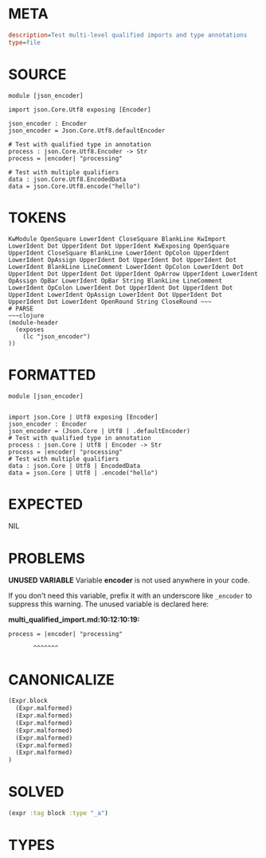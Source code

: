 # META
~~~ini
description=Test multi-level qualified imports and type annotations
type=file
~~~
# SOURCE
~~~roc
module [json_encoder]

import json.Core.Utf8 exposing [Encoder]

json_encoder : Encoder
json_encoder = Json.Core.Utf8.defaultEncoder

# Test with qualified type in annotation
process : json.Core.Utf8.Encoder -> Str
process = |encoder| "processing"

# Test with multiple qualifiers
data : json.Core.Utf8.EncodedData
data = json.Core.Utf8.encode("hello")
~~~
# TOKENS
~~~text
KwModule OpenSquare LowerIdent CloseSquare BlankLine KwImport LowerIdent Dot UpperIdent Dot UpperIdent KwExposing OpenSquare UpperIdent CloseSquare BlankLine LowerIdent OpColon UpperIdent LowerIdent OpAssign UpperIdent Dot UpperIdent Dot UpperIdent Dot LowerIdent BlankLine LineComment LowerIdent OpColon LowerIdent Dot UpperIdent Dot UpperIdent Dot UpperIdent OpArrow UpperIdent LowerIdent OpAssign OpBar LowerIdent OpBar String BlankLine LineComment LowerIdent OpColon LowerIdent Dot UpperIdent Dot UpperIdent Dot UpperIdent LowerIdent OpAssign LowerIdent Dot UpperIdent Dot UpperIdent Dot LowerIdent OpenRound String CloseRound ~~~
# PARSE
~~~clojure
(module-header
  (exposes
    (lc "json_encoder")
))
~~~
# FORMATTED
~~~roc
module [json_encoder]


import json.Core | Utf8 exposing [Encoder]
json_encoder : Encoder
json_encoder = (Json.Core | Utf8 | .defaultEncoder)
# Test with qualified type in annotation
process : json.Core | Utf8 | Encoder -> Str
process = |encoder| "processing"
# Test with multiple qualifiers
data : json.Core | Utf8 | EncodedData
data = json.Core | Utf8 | .encode("hello")
~~~
# EXPECTED
NIL
# PROBLEMS
**UNUSED VARIABLE**
Variable **encoder** is not used anywhere in your code.

If you don't need this variable, prefix it with an underscore like `_encoder` to suppress this warning.
The unused variable is declared here:

**multi_qualified_import.md:10:12:10:19:**
```roc
process = |encoder| "processing"
```
           ^^^^^^^


# CANONICALIZE
~~~clojure
(Expr.block
  (Expr.malformed)
  (Expr.malformed)
  (Expr.malformed)
  (Expr.malformed)
  (Expr.malformed)
  (Expr.malformed)
  (Expr.malformed)
)
~~~
# SOLVED
~~~clojure
(expr :tag block :type "_a")
~~~
# TYPES
~~~roc
~~~
